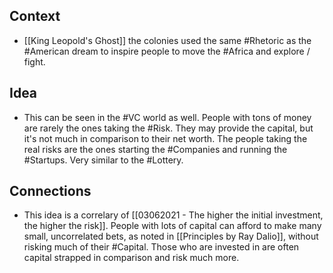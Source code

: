 ## Context
 - [[King Leopold's Ghost]] the colonies used the same #Rhetoric as the #American dream to inspire people to move the #Africa and explore / fight. 


## Idea
- This can be seen in the #VC world as well. People with tons of money are rarely the ones taking the #Risk. They may provide the capital, but it's not much in comparison to their net worth. The people taking the real risks are the ones starting the #Companies and running the #Startups. Very similar to the #Lottery. 

## Connections
- This idea is a correlary of [[03062021 - The higher the initial investment, the higher the risk]]. People with lots of capital can afford to make many small, uncorrelated bets, as noted in [[Principles by Ray Dalio]], without risking much of their #Capital. Those who are invested in are often capital strapped in comparison and risk much more. 